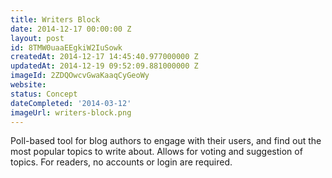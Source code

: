 ```yaml
---
title: Writers Block
date: 2014-12-17 00:00:00 Z
layout: post
id: 8TMW0uaaEEgkiW2IuSowk
createdAt: 2014-12-17 14:45:40.977000000 Z
updatedAt: 2014-12-19 09:52:09.881000000 Z
imageId: 2ZDQOwcvGwaKaaqCyGeoWy
website: 
status: Concept
dateCompleted: '2014-03-12'
imageUrl: writers-block.png
---
```


Poll-based tool for blog authors to engage with their users, and find out the most popular topics to write about. Allows for voting and suggestion of topics. For readers, no accounts or login are required. 